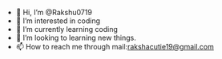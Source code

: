 - 👋 Hi, I’m @Rakshu0719
- 👀 I’m interested in coding
- 🌱 I’m currently learning coding
- 💞️ I’m looking to learning new things.
- 📫 How to reach me through mail:rakshacutie19@gmail.com

<!---
Rakshu0719/Rakshu0719 is a ✨ special ✨ repository because its `README.md` (this file) appears on your GitHub profile.
You can click the Preview link to take a look at your changes.
--->

